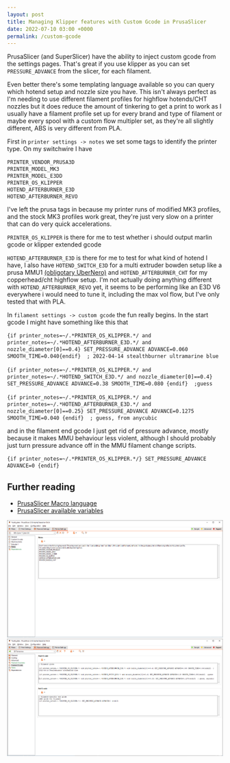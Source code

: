```yaml
---
layout: post
title: Managing Klipper features with Custom Gcode in PrusaSlicer
date: 2022-07-10 03:00 +0000
permalink: /custom-gcode
---
```


PrusaSlicer (and SuperSlicer) have the ability to inject custom gcode from the settings pages. That's great if you use klipper as you can set `PRESSURE_ADVANCE` from the slicer, for each filament.

Even better there's some templating language available so you can query which hotend setup and nozzle size you have. This isn't always perfect as I'm needing to use different filament profiles for highflow hotends/CHT nozzles but it does reduce the amount of tinkering to get a print to work as I usually have a filament profile set up for every brand and type of filament or maybe every spool with a custom flow multipler set, as they're all slightly different, ABS is very different from PLA.

First in `printer settings -> notes` we set some tags to identify the printer type. On my switchwire I have

```jinja
PRINTER_VENDOR_PRUSA3D
PRINTER_MODEL_MK3
PRINTER_MODEL_E3DD
PRINTER_OS_KLIPPER
HOTEND_AFTERBURNER_E3D
HOTEND_AFTERBURNER_REVO
```

I've left the prusa tags in because my printer runs of modified MK3 profiles, and the stock MK3 profiles work great, they're just very slow on a printer that can do very quick accelerations.

`PRINTER_OS_KLIPPER` is there for me to test whether i should output marlin gcode or klipper extended gcode

`HOTEND_AFTERBURNER_E3D` is there for me to test for what kind of hotend I have, I also have `HOTEND_SWITCH_E3D` for a multi extruder bowden setup like a prusa MMU1 [(obligotary UberNero)](https://www.youtube.com/watch?v=X6C9ptTeeyw) and `HOTEND_AFTERBURNER_CHT` for my copperhead/cht highflow setup. I'm not actually doing anything different with `HOTEND_AFTERBURNER_REVO` yet, it seems to be performing like an E3D V6 everywhere i would need to tune it, including the max vol flow, but I've only tested that with PLA.

In `filament settings -> custom gcode` the fun really begins. In the start gcode I might have something like this that


```jinja
{if printer_notes=~/.*PRINTER_OS_KLIPPER.*/ and printer_notes=~/.*HOTEND_AFTERBURNER_E3D.*/ and nozzle_diameter[0]==0.4} SET_PRESSURE_ADVANCE ADVANCE=0.060 SMOOTH_TIME=0.040{endif}  ; 2022-04-14 stealthburner ultramarine blue

{if printer_notes=~/.*PRINTER_OS_KLIPPER.*/ and printer_notes=~/.*HOTEND_SWITCH_E3D.*/ and nozzle_diameter[0]==0.4} SET_PRESSURE_ADVANCE ADVANCE=0.38 SMOOTH_TIME=0.080 {endif}  ;guess

{if printer_notes=~/.*PRINTER_OS_KLIPPER.*/ and printer_notes=~/.*HOTEND_AFTERBURNER_E3D.*/ and nozzle_diameter[0]==0.25} SET_PRESSURE_ADVANCE ADVANCE=0.1275 SMOOTH_TIME=0.040 {endif}  ; guess, from anycubic
```

and in the filament end gcode I just get rid of pressure advance, mostly because it makes MMU behaviour less violent, although I should probably just turn pressure advance off in the MMU filament change scripts.

```jinja
{if printer_notes=~/.*PRINTER_OS_KLIPPER.*/} SET_PRESSURE_ADVANCE ADVANCE=0 {endif}
```

## Further reading
* [PrusaSlicer Macro language](https://help.prusa3d.com/article/macros_1775)
* [PrusaSlicer available variables](https://help.prusa3d.com/article/list-of-placeholders_205643)


![print settings](../images/custom_gcode/print.png)
![filament settings](../images/custom_gcode/filament.png)